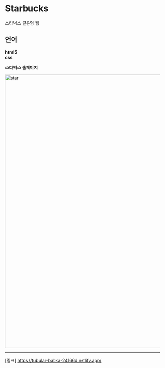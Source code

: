 # Starbucks
스타벅스 클론형 웹
## 언어
**html5**<br>
**css**

**스타벅스 홈페이지**

<img width="888" alt="star" src="https://user-images.githubusercontent.com/109197023/195831045-c4d12bc9-0d91-4869-af50-e8d497c36c0f.PNG">

***
[링크] https://tubular-babka-24166d.netlify.app/
